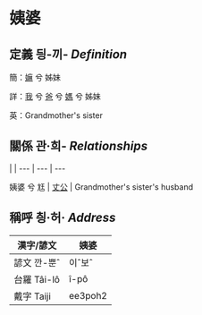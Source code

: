 # 姨婆
## 定義 딍-끼- _Definition_
簡：[嫲](member9.md) 兮 姊妹

詳：[我](member1.md) 兮 [爸](member2.md) 兮 [媽](member9.md) 兮 姊妹

英：Grandmother's sister

## 關係 관·희- _Relationships_

 | | 
--- | --- | --- 


姨婆 兮 尪 | [丈公](member72.md) | Grandmother's sister's husband


## 稱呼 칑·허· _Address_

漢字/諺文 | 姨婆
--- | ---
諺文 깐-뿐ˆ | 이ˆ보ˆ
台羅 Tâi-lô | î-pô
戴字 Taiji | ee3poh2


